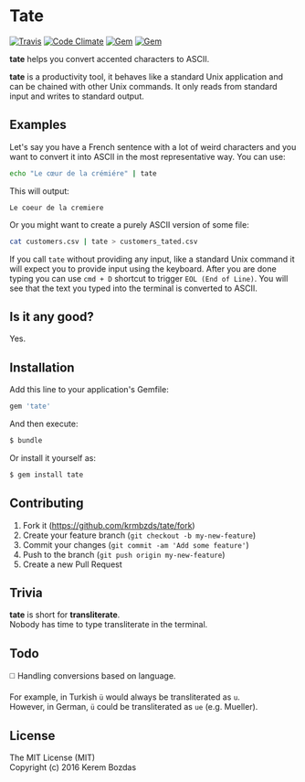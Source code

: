 # Tate


[![Travis](https://img.shields.io/travis/krmbzds/tate.svg)](https://travis-ci.org/krmbzds/tate)
[![Code Climate](https://img.shields.io/codeclimate/github/krmbzds/tate.svg)](https://codeclimate.com/github/krmbzds/tate)
[![Gem](https://img.shields.io/gem/dt/tate.svg)](https://rubygems.org/gems/tate)
[![Gem](https://img.shields.io/gem/v/tate.svg)](https://rubygems.org/gems/tate)


**tate** helps you convert accented characters to ASCII.

**tate** is a productivity tool, it behaves like a standard Unix application and can be chained with other Unix commands. It only reads from standard input and writes to standard output.

## Examples

Let's say you have a French sentence with a lot of weird characters and you want to convert it into ASCII in the most representative way. You can use:

```sh
echo "Le cœur de la crémiére" | tate  
```

This will output:

```
Le coeur de la cremiere
```

Or you might want to create a purely ASCII version of some file:

```sh
cat customers.csv | tate > customers_tated.csv
```

If you call `tate` without providing any input, like a standard Unix command it will expect you to provide input using the keyboard. After you are done typing you can use `cmd + D` shortcut to trigger `EOL (End of Line)`. You will see that the text you typed into the terminal is converted to ASCII.


## Is it any good?

Yes.

## Installation

Add this line to your application's Gemfile:

```ruby
gem 'tate'
```

And then execute:

```sh
$ bundle
```

Or install it yourself as:

```sh
$ gem install tate
```

## Contributing

1. Fork it (https://github.com/krmbzds/tate/fork)
2. Create your feature branch (`git checkout -b my-new-feature`)
3. Commit your changes (`git commit -am 'Add some feature'`)
4. Push to the branch (`git push origin my-new-feature`)
5. Create a new Pull Request

## Trivia

**tate** is short for **transliterate**.  
Nobody has time to type transliterate in the terminal.

## Todo

:white_medium_square: Handling conversions based on language.

For example, in Turkish `ü` would always be transliterated as  `u`.  
However, in German, `ü` could be transliterated as `ue` (e.g. Mueller).

## License

The MIT License (MIT)  
Copyright (c) 2016 Kerem Bozdas
